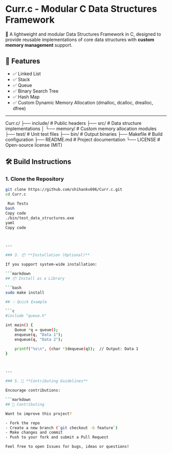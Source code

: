 # Curr.c - Modular C Data Structures Framework

🚀 A lightweight and modular Data Structures Framework in C, designed to provide reusable implementations of core data structures with **custom memory management** support.

## 🧠 Features

- ✅ Linked List
- ✅ Stack
- ✅ Queue
- ✅ Binary Search Tree
- ✅ Hash Map
- ✅ Custom Dynamic Memory Allocation (dmalloc, dcalloc, drealloc, dfree)

---

Curr.c/
├── include/ # Public headers
├── src/ # Data structure implementations
│ └── memory/ # Custom memory allocation modules
├── test/ # Unit test files
├── bin/ # Output binaries
├── Makefile # Build configuration
├── README.md # Project documentation
└── LICENSE # Open-source license (MIT)

## 🛠️ Build Instructions

### 1. Clone the Repository

```bash
git clone https://github.com/shihankv696/Curr.c.git
cd Curr.c

 Run Tests
bash
Copy code
./bin/test_data_structures.exe
yaml
Copy code



---

### 3. 📦 **Installation (Optional)**

If you support system-wide installation:

```markdown
## 📦 Install as a Library

```bash
sudo make install

## 💡 Quick Example

```c
#include "queue.h"

int main() {
    Queue *q = queue();
    enqueue(q, "Data 1");
    enqueue(q, "Data 2");

    printf("%s\n", (char *)dequeue(q));  // Output: Data 1
}



---

### 5. 🤝 **Contributing Guidelines**

Encourage contributions:

```markdown
## 🤝 Contributing

Want to improve this project?

- Fork the repo
- Create a new branch (`git checkout -b feature`)
- Make changes and commit
- Push to your fork and submit a Pull Request

Feel free to open Issues for bugs, ideas or questions!
